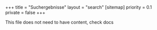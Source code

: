 +++
title = "Suchergebnisse"
layout = "search"
[sitemap]
    priority = 0.1
private = false
+++

This file does not need to have content, check docs
